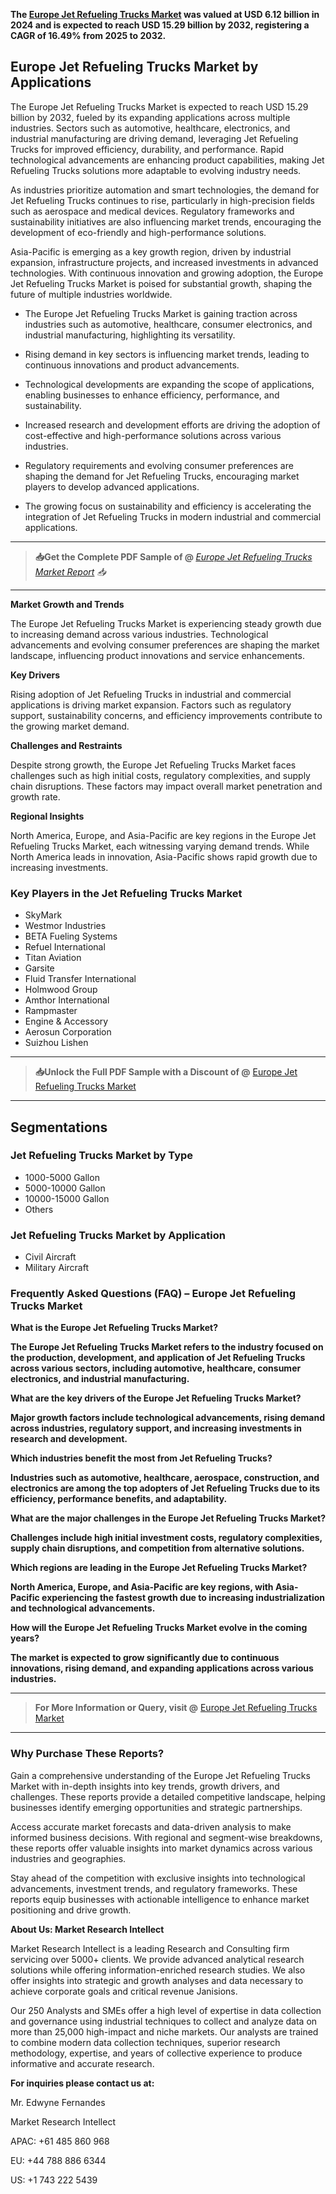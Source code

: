 <p><strong>The <a href="https://www.marketresearchintellect.com/download-sample/?rid=909589&amp;utm_source=Pulse-April-Europe&amp;utm_medium=852">Europe Jet Refueling Trucks Market</a> was valued at USD 6.12 billion in 2024 and is expected to reach USD 15.29 billion by 2032, registering a CAGR of 16.49% from 2025 to 2032.</strong></p><h2>Europe Jet Refueling Trucks Market by Applications&nbsp;</h2><p><p>The Europe Jet Refueling Trucks Market is expected to reach USD 15.29 billion by 2032, fueled by its expanding applications across multiple industries. Sectors such as automotive, healthcare, electronics, and industrial manufacturing are driving demand, leveraging Jet Refueling Trucks for improved efficiency, durability, and performance. Rapid technological advancements are enhancing product capabilities, making Jet Refueling Trucks solutions more adaptable to evolving industry needs.</p><p>As industries prioritize automation and smart technologies, the demand for Jet Refueling Trucks continues to rise, particularly in high-precision fields such as aerospace and medical devices. Regulatory frameworks and sustainability initiatives are also influencing market trends, encouraging the development of eco-friendly and high-performance solutions.</p><p>Asia-Pacific is emerging as a key growth region, driven by industrial expansion, infrastructure projects, and increased investments in advanced technologies. With continuous innovation and growing adoption, the Europe Jet Refueling Trucks Market is poised for substantial growth, shaping the future of multiple industries worldwide.</p></p><ul><li><p>The Europe Jet Refueling Trucks Market is gaining traction across industries such as automotive, healthcare, consumer electronics, and industrial manufacturing, highlighting its versatility.</p></li><li><p>Rising demand in key sectors is influencing market trends, leading to continuous innovations and product advancements.</p></li><li><p>Technological developments are expanding the scope of applications, enabling businesses to enhance efficiency, performance, and sustainability.</p></li><li><p>Increased research and development efforts are driving the adoption of cost-effective and high-performance solutions across various industries.</p></li><li><p>Regulatory requirements and evolving consumer preferences are shaping the demand for Jet Refueling Trucks, encouraging market players to develop advanced applications.</p></li><li><p>The growing focus on sustainability and efficiency is accelerating the integration of Jet Refueling Trucks in modern industrial and commercial applications.</p></li></ul><hr /><blockquote><p><strong><span class="font-[700]">📥Get the Complete PDF Sample of @ </span></strong><em><span class="font-[700]"><a href="https://www.marketresearchintellect.com/download-sample/?rid=909589&amp;utm_source=Pulse-April-Europe&amp;utm_medium=852" target="_blank" data-tracking-control-name="article-ssr-frontend-pulse_little-text-block" data-tracking-will-navigate="" data-test-link="">Europe Jet Refueling Trucks Market Report</a>&nbsp;📥</span></em></p></blockquote><hr /><p class="" data-start="77" data-end="360"><strong data-start="77" data-end="105">Market Growth and Trends</strong></p><p class="" data-start="77" data-end="360">The Europe Jet Refueling Trucks Market is experiencing steady growth due to increasing demand across various industries. Technological advancements and evolving consumer preferences are shaping the market landscape, influencing product innovations and service enhancements.</p><p class="" data-start="362" data-end="606"><strong data-start="362" data-end="377">Key Drivers</strong></p><p class="" data-start="362" data-end="606">Rising adoption of Jet Refueling Trucks in industrial and commercial applications is driving market expansion. Factors such as regulatory support, sustainability concerns, and efficiency improvements contribute to the growing market demand.</p><p class="" data-start="608" data-end="849"><strong data-start="608" data-end="637">Challenges and Restraints</strong></p><p class="" data-start="608" data-end="849">Despite strong growth, the Europe Jet Refueling Trucks Market faces challenges such as high initial costs, regulatory complexities, and supply chain disruptions. These factors may impact overall market penetration and growth rate.</p><p class="" data-start="851" data-end="1095"><strong data-start="851" data-end="872">Regional Insights</strong></p><p class="" data-start="851" data-end="1095">North America, Europe, and Asia-Pacific are key regions in the Europe Jet Refueling Trucks Market, each witnessing varying demand trends. While North America leads in innovation, Asia-Pacific shows rapid growth due to increasing investments.</p><p><h3>Key Players in the Jet Refueling Trucks Market </h3><ul><li>SkyMark</li><li>Westmor Industries</li><li>BETA Fueling Systems</li><li>Refuel International</li><li>Titan Aviation</li><li>Garsite</li><li>Fluid Transfer International</li><li>Holmwood Group</li><li>Amthor International</li><li>Rampmaster</li><li>Engine & Accessory</li><li>Aerosun Corporation</li><li>Suizhou Lishen</li></ul></p><hr /><blockquote><p><strong>📥Unlock the Full PDF Sample with a Discount of @</strong> <a href="https://www.marketresearchintellect.com/ask-for-discount/?rid=909589&amp;utm_source=Pulse-April-Europe&amp;utm_medium=852">Europe Jet Refueling Trucks Market</a></p></blockquote><hr /><p><h2>Segmentations</h2><h3>Jet Refueling Trucks Market by Type</h3><ul><li>1000-5000 Gallon</li><li> 5000-10000 Gallon</li><li> 10000-15000 Gallon</li><li> Others</li></ul><h3>Jet Refueling Trucks Market by Application</h3><ul><li>Civil Aircraft</li><li> Military Aircraft</li></ul></p><h3><strong>Frequently Asked Questions (FAQ) &ndash; Europe Jet Refueling Trucks Market</strong></h3><p><strong>What is the Europe Jet Refueling Trucks Market?</strong></p><p><strong>The Europe Jet Refueling Trucks Market refers to the industry focused on the production, development, and application of Jet Refueling Trucks across various sectors, including automotive, healthcare, consumer electronics, and industrial manufacturing.</strong></p><p><strong>What are the key drivers of the Europe Jet Refueling Trucks Market?</strong></p><p><strong>Major growth factors include technological advancements, rising demand across industries, regulatory support, and increasing investments in research and development.</strong></p><p><strong>Which industries benefit the most from Jet Refueling Trucks?</strong></p><p><strong>Industries such as automotive, healthcare, aerospace, construction, and electronics are among the top adopters of Jet Refueling Trucks due to its efficiency, performance benefits, and adaptability.</strong></p><p><strong>What are the major challenges in the Europe Jet Refueling Trucks Market?</strong></p><p><strong>Challenges include high initial investment costs, regulatory complexities, supply chain disruptions, and competition from alternative solutions.</strong></p><p><strong>Which regions are leading in the Europe Jet Refueling Trucks Market?</strong></p><p><strong>North America, Europe, and Asia-Pacific are key regions, with Asia-Pacific experiencing the fastest growth due to increasing industrialization and technological advancements.</strong></p><p><strong>How will the Europe Jet Refueling Trucks Market evolve in the coming years?</strong></p><p><strong>The market is expected to grow significantly due to continuous innovations, rising demand, and expanding applications across various industries.</strong></p><hr /><blockquote><p><span class="font-[700]"><strong>For More Information or Query, visit&nbsp;@</strong>&nbsp;</span><span class="font-[700]"><a href="https://www.marketresearchintellect.com/product/global-jet-refueling-trucks-market/?utm_source=Linkedin&utm_medium=852" target="_blank" data-tracking-control-name="article-ssr-frontend-pulse_little-text-block" data-tracking-will-navigate="" data-test-link="">Europe Jet Refueling Trucks Market</a></span></p></blockquote><hr /><h3><strong data-start="0" data-end="31">Why Purchase These Reports?</strong></h3><p class="" data-start="35" data-end="297">Gain a comprehensive understanding of the Europe Jet Refueling Trucks Market with in-depth insights into key trends, growth drivers, and challenges. These reports provide a detailed competitive landscape, helping businesses identify emerging opportunities and strategic partnerships.</p><p class="" data-start="299" data-end="540">Access accurate market forecasts and data-driven analysis to make informed business decisions. With regional and segment-wise breakdowns, these reports offer valuable insights into market dynamics across various industries and geographies.</p><p class="" data-start="542" data-end="784">Stay ahead of the competition with exclusive insights into technological advancements, investment trends, and regulatory frameworks. These reports equip businesses with actionable intelligence to enhance market positioning and drive growth.</p><p><strong><span class="font-[700]">About Us: Market Research Intellect</span></strong></p><p><span class="">Market Research Intellect is a leading Research and Consulting firm servicing over 5000+ clients. We provide advanced analytical research solutions while offering information-enriched research studies.&nbsp;</span>We also offer insights into strategic and growth analyses and data necessary to achieve corporate goals and critical revenue Janisions.</p><p><span class="">Our 250 Analysts and SMEs offer a high level of expertise in data collection and governance using industrial techniques to collect and analyze data on more than 25,000 high-impact and niche markets. Our analysts are trained to combine modern data collection techniques, superior research methodology, expertise, and years of collective experience to produce informative and accurate research.</span></p><p><strong>For inquiries please contact us at:</strong></p><p>Mr. Edwyne Fernandes</p><p>Market Research Intellect</p><p>APAC: +61 485 860 968</p><p>EU: +44 788 886 6344</p><p>US: +1 743 222 5439</p>